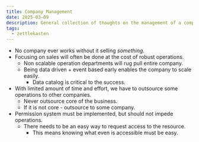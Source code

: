 ```yaml
---
title: Company Management
date: 2025-03-09
description: General collection of thoughts on the management of a company
tags:
  - zettlekasten
---
```



- No company ever works without it selling *something*.
- Focusing on sales will often be done at the cost of robust operations.
    - Non scalable operation departments will rug pull entire company.
    - Being data driven + event based early enables the company to scale easily.
        - Data catalog is critical to the success.
- With limited amount of time and effort, we have to outsource some operations to other companies.
    - Never outsource core of the business.
    - If it is not core - outsource to some company.
- Permission system must be implemented, but should not impede operations. 
    - There needs to be an easy way to request access to the resource.
        - This means knowing what even is accessible must be easy.